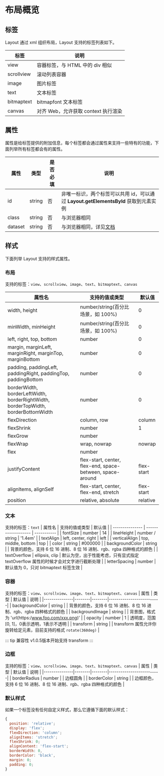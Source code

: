 # 布局概览

## 标签

Layout 通过 xml 组织布局，Layout 支持的标签列表如下。

| 标签       | 说明                                |
| ---------- | ----------------------------------- |
| view       | 容器标签，与 HTML 中的 div 相似     |
| scrollview | 滚动列表容器                        |
| image      | 图片标签                            |
| text       | 文本标签                            |
| bitmaptext | bitmapfont 文本标签                 |
| canvas     | 对齐 Web，允许获取 context 执行渲染 |

## 属性

属性是给标签提供的附加信息，每个标签都会通过属性来支持一些特有的功能，下面列举所有标签都会有的属性。

| 属性    | 类型   | 是否必填 | 说明                                                                                           |
| ------- | ------ | -------- | ---------------------------------------------------------------------------------------------- |
| id      | string | 否       | 非唯一标识，两个标签可以共用 id，可以通过 **Layout.getElementsById** 获取到元素实例            |
| class   | string | 否       | 与浏览器相同                                                                                   |
| dataset | string | 否       | 与浏览器相同，详见[文档](https://developer.mozilla.org/en-US/docs/Web/API/HTMLElement/dataset) |

## 样式

下面列举 Layout 支持的样式属性。

### 布局

支持的标签：`view`、`scrollview`、`image`、`text`、`bitmaptext`、`canvas`

| 属性名                                                                            | 支持的值或类型                                            | 默认值     |
| --------------------------------------------------------------------------------- | --------------------------------------------------------- | ---------- |
| width, height                                                                     | number/string(百分比场景，如 100%)                        | 0          |
| minWidth, minHeight                                                               | number/string(百分比场景，如 100%)                        | 0          |
| left, right, top, bottom                                                          | number                                                    | 0          |
| margin, marginLeft, marginRight, marginTop, marginBottom                          | number                                                    | 0          |
| padding, paddingLeft, paddingRight, paddingTop, paddingBottom                     | number                                                    | 0          |
| borderWidth, borderLeftWidth, borderRightWidth, borderTopWidth, borderBottomWidth | number                                                    | 0          |
| flexDirection                                                                     | column, row                                               | column     |
| flexShrink                                                                        | number                                                    | 1          |
| flexGrow                                                                          | number                                                    |            |
| flexWrap                                                                          | wrap, nowrap                                              | nowrap     |
| flex                                                                              | number                                                    |            |
| justifyContent                                                                    | flex-start, center, flex-end, space-between, space-around | flex-start |
| alignItems, alignSelf                                                             | flex-start, center, flex-end, stretch                     | flex-start |
| position                                                                          | relative, absolute                                        | relative   |

### 文本

支持的标签：`text`
| 属性名 | 支持的值或类型 | 默认值 |
| --------------- | ------------------- | ----------- |
| fontSize | number | 14 |
| lineHeight | number / string | '1.4em' |
| textAlign | left, center, right | left |
| verticalAlign | top, middle, bottom | top |
| color | string | #000000 |
| backgroundColor | string | | 背景的颜色，支持 6 位 16 进制、8 位 16 进制、rgb、rgba 四种格式的颜色 |
| textOverflow | ellipsis, clip | 默认为空，出于性能考虑，只有显式指定 textOverflow 属性的时候才会对文字进行截断处理 |
| letterSpacing | number | 默认值为 0，只对 bitmaptext 标签生效 |

### 容器

支持的标签：`view`、`scrollview`、`image`、`text`、`bitmaptext`、`canvas`
| 属性 | 类型 | 默认值 | 说明 |
|---------------|--------|--------|--------------------------|
| backgroundColor | string | | 背景的颜色，支持 6 位 16 进制、8 位 16 进制、rgb、rgba 四种格式的颜色 |
| backgroundImage | string | | 背景图，格式为 'url(https:/www.foo.com/xxx.png)'  |
| opacity | number | 1 | 透明度，范围[0, 1]，0表示透明，1表示不透明 |
| transform | string | | transform 属性允许你旋转给定元素，目前支持的格式 `rotate(360deg)` |

::: tip 兼容性
v1.0.5版本开始支持 transform
:::

### 边框

支持的标签：`view`、`scrollview`、`image`、`text`、`bitmaptext`、`canvas`
| 属性 | 类型 | 默认值 | 说明 |
|---------------|--------|--------|--------------------------|
| borderRadius | number | | 边框圆角 |
| borderColor | string | | 边框颜色，支持 6 位 16 进制、8 位 16 进制、rgb、rgba 四种格式的颜色 |

### 默认样式

如果一个标签没有任何自定义样式，那么它遵循下面的默认样式：

```js
{
  position: 'relative';
  display: 'flex';
  flexDirection: 'column';
  alignItems: 'stretch';
  flexShrink: 0;
  alignContent: 'flex-start';
  borderWidth: 0,
  borderColor: 'black',
  margin: 0;
  padding: 0;
}
```
